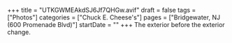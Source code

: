 +++
title = "UTKGWMEAkdSJ6Jf7QHGw.avif"
draft = false
tags = ["Photos"]
categories = ["Chuck E. Cheese's"]
pages = ["Bridgewater, NJ (600 Promenade Blvd)"]
startDate = ""
+++
The exterior before the exterior change.
